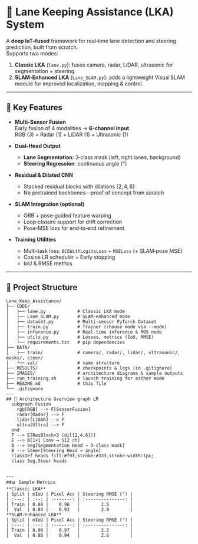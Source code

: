 # 🚗 Lane Keeping Assistance (LKA) System

A **deep IoT‑fused** framework for real‑time lane detection and steering prediction, built from scratch.  
Supports two modes:
1. **Classic LKA** (`lane.py`): fuses camera, radar, LiDAR, ultrasonic for segmentation + steering.
2. **SLAM‑Enhanced LKA** (`Lane_SLAM.py`): adds a lightweight Visual SLAM module for improved localization, mapping & control.

---

## 🌟 Key Features

- **Multi‑Sensor Fusion**  
  Early fusion of 4 modalities → **6‑channel input**  
  RGB (3) + Radar (1) + LiDAR (1) + Ultrasonic (1)

- **Dual‑Head Output**  
  - **Lane Segmentation**: 3‑class mask (left, right lanes, background)  
  - **Steering Regression**: continuous angle (°)

- **Residual & Dilated CNN**  
  - Stacked residual blocks with dilations [2, 4, 6]  
  - No pretrained backbones—proof of concept from scratch

- **SLAM Integration (optional)**  
  - ORB + pose‑guided feature warping  
  - Loop‑closure support for drift correction  
  - Pose‑MSE loss for end‑to‑end refinement

- **Training Utilities**  
  - Multi‑task loss: `BCEWithLogitsLoss` + `MSELoss` (+ SLAM‑pose MSE)  
  - Cosine LR scheduler + Early stopping  
  - IoU & RMSE metrics

---

## 📁 Project Structure

```text
Lane_Keep_Assistance/
├── CODE/
│   ├── lane.py            # Classic LKA mode
│   ├── Lane_SLAM.py       # SLAM‑enhanced mode
│   ├── dataset.py         # Multi‑sensor PyTorch Dataset
│   ├── train.py           # Trainer (choose mode via --mode)
│   ├── inference.py       # Real‑time inference & ROS node
│   ├── utils.py           # Losses, metrics (IoU, RMSE)
│   └── requirements.txt   # pip dependencies
├── DATA/
│   ├── train/             # camera/, radar/, lidar/, ultrasonic/, masks/, steer/
│   └── val/               # same structure
├── RESULTS/               # checkpoints & logs (in .gitignore)
├── IMAGES/                # architecture diagrams & sample outputs
├── run_training.sh        # launch training for either mode
├── README.md              # this file
└── .gitignore
--- 
## 🧠 Architecture Overview graph LR
  subgraph Fusion
    rgb[RGB] --> F[SensorFusion]
    radar[Radar] --> F
    lidar[LiDAR] --> F
    ultra[Ultra] --> F
  end
  F --> E[ResBlock×3 (dil[2,4,6])]
  E --> B[1×1 Conv → 512 ch]
  B --> Seg[Segmentation Head → 3‑class mask]
  B --> Steer[Steering Head → angle]
  classDef heads fill:#f9f,stroke:#333,stroke-width:1px;
  class Seg,Steer heads


---
##📊 Sample Metrics
**Classic LKA**
| Split | mIoU | Pixel Acc | Steering RMSE (°) |
| :---: | :--: | :-------: | :---------------: |
| Train | 0.88 |    0.96   |        2.5        |
|  Val  | 0.84 |    0.93   |        2.9        |
**SLAM‑Enhanced LKA**
| Split | mIoU | Pixel Acc | Steering RMSE (°) |
| :---: | :--: | :-------: | :---------------: |
| Train | 0.90 |    0.97   |        2.2        |
|  Val  | 0.86 |    0.94   |        2.6        |
